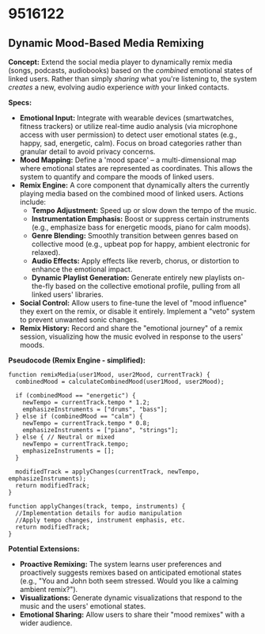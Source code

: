 # 9516122

## Dynamic Mood-Based Media Remixing

**Concept:** Extend the social media player to dynamically remix media (songs, podcasts, audiobooks) based on the *combined* emotional states of linked users. Rather than simply *sharing* what you're listening to, the system *creates* a new, evolving audio experience *with* your linked contacts.

**Specs:**

*   **Emotional Input:** Integrate with wearable devices (smartwatches, fitness trackers) or utilize real-time audio analysis (via microphone access with user permission) to detect user emotional states (e.g., happy, sad, energetic, calm). Focus on broad categories rather than granular detail to avoid privacy concerns.
*   **Mood Mapping:** Define a 'mood space' – a multi-dimensional map where emotional states are represented as coordinates. This allows the system to quantify and compare the moods of linked users.
*   **Remix Engine:** A core component that dynamically alters the currently playing media based on the combined mood of linked users. Actions include:
    *   **Tempo Adjustment:** Speed up or slow down the tempo of the music.
    *   **Instrumentation Emphasis:** Boost or suppress certain instruments (e.g., emphasize bass for energetic moods, piano for calm moods).
    *   **Genre Blending:** Smoothly transition between genres based on collective mood (e.g., upbeat pop for happy, ambient electronic for relaxed).
    *   **Audio Effects:** Apply effects like reverb, chorus, or distortion to enhance the emotional impact.
    *   **Dynamic Playlist Generation:** Generate entirely new playlists on-the-fly based on the collective emotional profile, pulling from all linked users' libraries.
*   **Social Control:** Allow users to fine-tune the level of "mood influence" they exert on the remix, or disable it entirely. Implement a "veto" system to prevent unwanted sonic changes.
*   **Remix History:** Record and share the "emotional journey" of a remix session, visualizing how the music evolved in response to the users' moods.

**Pseudocode (Remix Engine - simplified):**

```
function remixMedia(user1Mood, user2Mood, currentTrack) {
  combinedMood = calculateCombinedMood(user1Mood, user2Mood);

  if (combinedMood == "energetic") {
    newTempo = currentTrack.tempo * 1.2;
    emphasizeInstruments = ["drums", "bass"];
  } else if (combinedMood == "calm") {
    newTempo = currentTrack.tempo * 0.8;
    emphasizeInstruments = ["piano", "strings"];
  } else { // Neutral or mixed
    newTempo = currentTrack.tempo;
    emphasizeInstruments = [];
  }

  modifiedTrack = applyChanges(currentTrack, newTempo, emphasizeInstruments);
  return modifiedTrack;
}

function applyChanges(track, tempo, instruments) {
  //Implementation details for audio manipulation
  //Apply tempo changes, instrument emphasis, etc.
  return modifiedTrack;
}
```

**Potential Extensions:**

*   **Proactive Remixing:**  The system learns user preferences and proactively suggests remixes based on anticipated emotional states (e.g., "You and John both seem stressed.  Would you like a calming ambient remix?").
*   **Visualizations:**  Generate dynamic visualizations that respond to the music and the users' emotional states.
*   **Emotional Sharing:** Allow users to share their "mood remixes" with a wider audience.